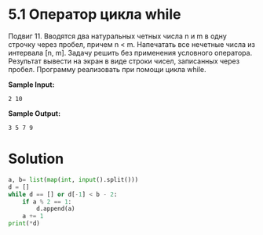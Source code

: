 # 5.1 Оператор цикла while

Подвиг 11. Вводятся два натуральных четных числа n и m в одну строчку через пробел, причем n < m. Напечатать все нечетные числа из интервала [n, m]. Задачу решить без применения условного оператора. Результат вывести на экран в виде строки чисел, записанных через пробел. Программу реализовать при помощи цикла while.

**Sample Input:**
```
2 10
```
**Sample Output:**
```
3 5 7 9
```
# Solution
```python
a, b= list(map(int, input().split())) 
d = []
while d == [] or d[-1] < b - 2:
    if a % 2 == 1:
        d.append(a)
    a += 1
print(*d)
```